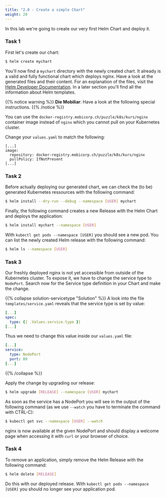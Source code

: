 ```yaml
---
title: "2.0 - Create a simple Chart"
weight: 20
---
```


In this lab we're going to create our very first Helm Chart and deploy it.


### Task 1

First let's create our chart:

```bash
$ helm create mychart
```

You'll now find a `mychart` directory with the newly created chart. It already is a valid and fully functional chart which deploys nginx. Have a look at the generated files and their content. For an explanation of the files, visit the [Helm Developer Documentation](https://docs.helm.sh/developing_charts/#the-chart-file-structure). In a later section you'll find all the information about Helm templates.


{{% notice warning %}}
**Die Mobiliar**: Have a look at the following special instructions.
{{% /notice %}}

You can use the `docker-registry.mobicorp.ch/puzzle/k8s/kurs/nginx` container image instead of `nginx` which you cannot pull on your Kubernetes cluster.

Change your `values.yaml` to match the following:

```
[...]
image:
  repository: docker-registry.mobicorp.ch/puzzle/k8s/kurs/nginx
  pullPolicy: IfNotPresent
[...]
```


### Task 2

Before actually deploying our generated chart, we can check the (to be) generated Kubernetes ressources with the following command:

```bash
$ helm install --dry-run --debug --namespace [USER] mychart
```

Finally, the following command creates a new Release with the Helm Chart and deploys the application:

```bash
$ helm install mychart --namespace [USER]
```

With `kubectl get pods --namespace [USER]` you should see a new pod. You can list the newly created Helm release with the following command:

```bash
$ helm ls --namespace [USER]
```


### Task 3

Our freshly deployed nginx is not yet accessible from outside of the Kubernetes cluster. To expose it, we have to change the service type to `NodePort`.
Search now for the Service type definition in your Chart and make the change.

{{% collapse solution-servicetype "Solution" %}}
A look into the file `templates/service.yaml` reveals that the service type is set by value:
```yaml
[...]
spec:
  type: {{ .Values.service.type }}
[...]
```

Thus we need to change this value inside our `values.yaml` file:
```yaml
[...]
service:
  type: NodePort
  port: 80
[...]
```
{{% /collapse %}}

Apply the change by upgrading our release:

```bash
$ helm upgrade [RELEASE] --namespace [USER] mychart
```

As soon as the service has a NodePort you will see in the output of the following command (as we use `--watch` you have to terminate the command with CTRL-C):

```bash
$ kubectl get svc --namespace [USER] --watch
```

nginx is now available at the given NodePort and should display a welcome page when accessing it with `curl` or your browser of choice.


### Task 4

To remove an application, simply remove the Helm Release with the following command:

```bash
$ helm delete [RELEASE]
```

Do this with our deployed release. With `kubectl get pods --namespace [USER]` you should no longer see your application pod.

